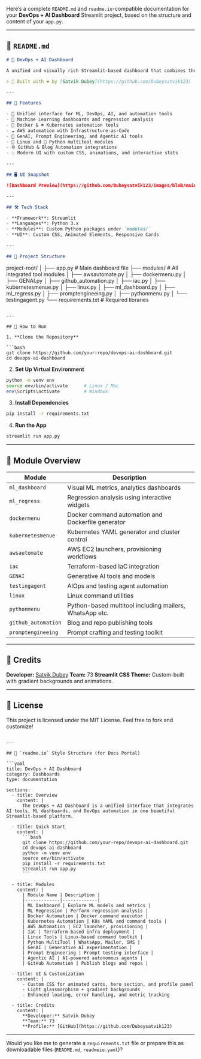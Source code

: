 Here’s a complete `README.md` and `readme.io`-compatible documentation for your **DevOps + AI Dashboard** Streamlit project, based on the structure and content of your `app.py`.

---

## 📘 `README.md`

```markdown
# 🚀 DevOps + AI Dashboard

A unified and visually rich Streamlit-based dashboard that combines the power of DevOps automation, Machine Learning workflows, and AI tools into one seamless experience.

> 🌟 Built with ❤️ by [Satvik Dubey](https://github.com/Dubeysatvik123) | Team 73

---

## 📌 Features

- 🎯 Unified interface for ML, DevOps, AI, and automation tools
- 🤖 Machine Learning dashboards and regression analysis
- 🐳 Docker & ☸️ Kubernetes automation tools
- ☁️ AWS automation with Infrastructure-as-Code
- 🧠 GenAI, Prompt Engineering, and Agentic AI tools
- 🐧 Linux and 🐍 Python multitool modules
- 🌐 GitHub & Blog Automation integrations
- 💡 Modern UI with custom CSS, animations, and interactive stats

---

## 🖥️ UI Snapshot

![Dashboard Preview](https://github.com/Dubeysatvik123/Images/blob/main/Satvik.jpg?raw=true)

---

## 🛠️ Tech Stack

- **Framework**: Streamlit
- **Languages**: Python 3.x
- **Modules**: Custom Python packages under `modules/`
- **UI**: Custom CSS, Animated Elements, Responsive Cards

---

## 📂 Project Structure

```

project-root/
│
├── app.py                      # Main dashboard file
├── modules/                   # All integrated tool modules
│   ├── awsautomate.py
│   ├── dockermenu.py
│   ├── GENAI.py
│   ├── github\_automation.py
│   ├── iac.py
│   ├── kubernetesmenue.py
│   ├── linux.py
│   ├── ml\_dashboard.py
│   ├── ml\_regress.py
│   ├── promptengineeing.py
│   ├── pythonmenu.py
│   └── testingagent.py
└── requirements.txt           # Required libraries

````

---

## 🚀 How to Run

1. **Clone the Repository**

```bash
git clone https://github.com/your-repo/devops-ai-dashboard.git
cd devops-ai-dashboard
````

2. **Set Up Virtual Environment**

```bash
python -m venv env
source env/bin/activate      # Linux / Mac
env\Scripts\activate         # Windows
```

3. **Install Dependencies**

```bash
pip install -r requirements.txt
```

4. **Run the App**

```bash
streamlit run app.py
```

---

## 🔌 Module Overview

| Module              | Description                                             |
| ------------------- | ------------------------------------------------------- |
| `ml_dashboard`      | Visual ML metrics, analytics dashboards                 |
| `ml_regress`        | Regression analysis using interactive widgets           |
| `dockermenu`        | Docker command automation and Dockerfile generator      |
| `kubernetesmenue`   | Kubernetes YAML generator and cluster control           |
| `awsautomate`       | AWS EC2 launchers, provisioning workflows               |
| `iac`               | Terraform-based IaC integration                         |
| `GENAI`             | Generative AI tools and models                          |
| `testingagent`      | AIOps and testing agent automation                      |
| `linux`             | Linux command utilities                                 |
| `pythonmenu`        | Python-based multitool including mailers, WhatsApp etc. |
| `github_automation` | Blog and repo publishing tools                          |
| `promptengineeing`  | Prompt crafting and testing toolkit                     |

---

## 🙌 Credits

**Developer:** [Satvik Dubey](https://github.com/Dubeysatvik123)
**Team:** 73
**Streamlit CSS Theme:** Custom-built with gradient backgrounds and animations.

---

## 📜 License

This project is licensed under the MIT License. Feel free to fork and customize!

````

---

## 🧾 `readme.io` Style Structure (for Docs Portal)

```yaml
title: DevOps + AI Dashboard
category: Dashboards
type: documentation

sections:
  - title: Overview
    content: |
      The DevOps + AI Dashboard is a unified interface that integrates AI tools, ML dashboards, and DevOps automation in one beautiful Streamlit-based platform.

  - title: Quick Start
    content: |
      ```bash
      git clone https://github.com/your-repo/devops-ai-dashboard.git
      cd devops-ai-dashboard
      python -m venv env
      source env/bin/activate
      pip install -r requirements.txt
      streamlit run app.py
      ```

  - title: Modules
    content: |
      | Module Name | Description |
      |-------------|-------------|
      | ML Dashboard | Explore ML models and metrics |
      | ML Regression | Perform regression analysis |
      | Docker Automation | Docker command executor |
      | Kubernetes Automation | K8s YAML and command tools |
      | AWS Automation | EC2 launcher, provisioning |
      | IaC | Terraform-based infra deployment |
      | Linux Tools | Linux-based command toolkit |
      | Python MultiTool | WhatsApp, Mailer, SMS |
      | GenAI | Generative AI experimentation |
      | Prompt Engineering | Prompt testing interface |
      | Agentic AI | AI-powered autonomous agents |
      | GitHub Automation | Publish blogs and repos |

  - title: UI & Customization
    content: |
      - Custom CSS for animated cards, hero section, and profile panel
      - Light glassmorphism + gradient backgrounds
      - Enhanced loading, error handling, and metric tracking

  - title: Credits
    content: |
      **Developer:** Satvik Dubey  
      **Team:** 73  
      **Profile:** [GitHub](https://github.com/Dubeysatvik123)

````

---

Would you like me to generate a `requirements.txt` file or prepare this as downloadable files (`README.md`, `readmeio.yaml`)?
